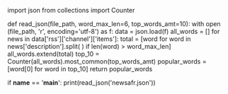 import json
from collections import Counter

def read_json(file_path, word_max_len=6, top_words_amt=10):
    with open (file_path, 'r', encoding='utf-8') as f:
        data = json.load(f)
        all_words = []
        for news in data['rss']['channel']['items']:
            total = [word for word in news['description'].split( ) if len(word) > word_max_len]
            all_words.extend(total)
        top_10 = Counter(all_words).most_common(top_words_amt)
        popular_words = [word[0] for word in top_10]
    return popular_words


if __name__ == '__main__':
    print(read_json('newsafr.json'))